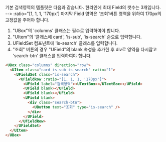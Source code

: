 기본 검색영역의 템플릿은 다음과 같습니다.
한라인에 최대 Field의 갯수는 3개입니다. --> :ratio="[1, 1, 1, '170px']
마지막 Field 영역은 '조회'버튼 영역을 위하여 170px의 고정값을 주어야 합니다.
1. "UBox"의 'columns' 클래스는 필수로 입력하여야 합니다.
2. "UItem"의 '클래스에 card', 'is-sub', 'is-search' 순으로 입력합니다.
3. UFieldSet 컴포넌트에 'is-search' 클래스를 입력합니다.
4. "조회" 버튼의 경우 "UField"의 blank 속성을 추가한 후 div로 영역을 다시잡고 'search-btn' 클래스를 입력하여야 합니다.
```html
<UBox class="columns" direction="row">
  <UItem class="card is-sub is-search" ratio="1">
    <UFieldSet class="is-search">
      <UFieldRow :ratio="[1, 1, 1, '170px']">
        <UField label="검색영역"><UTextBox></UTextBox></UField>
        <UField blank></UField>
        <UField blank></UField>
        <UField blank>
          <div class="search-btn">
            <UButton text="조회" type="is-search" />
          </div>
        </UField>
      </UFieldRow>
    </UFieldSet>
  </UItem>
</UBox>
```
